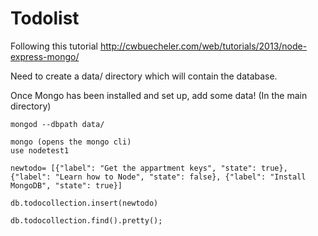 # Todolist

Following this tutorial
http://cwbuecheler.com/web/tutorials/2013/node-express-mongo/

Need to create a data/ directory which will contain the database.

Once Mongo has been installed and set up, add some data!
(In the main directory)


    mongod --dbpath data/

    mongo (opens the mongo cli)
    use nodetest1

    newtodo= [{"label": "Get the appartment keys", "state": true}, {"label": "Learn how to Node", "state": false}, {"label": "Install MongoDB", "state": true}]

    db.todocollection.insert(newtodo)

    db.todocollection.find().pretty();
